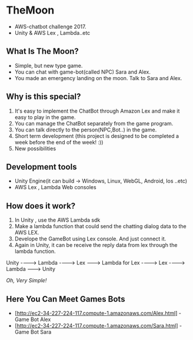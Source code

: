 # TheMoon
- AWS-chatbot challenge 2017. 
- Unity &amp; AWS Lex , Lambda..etc
## What Is **The Moon**?
- Simple, but new type game.
- You can chat with game-bot(called NPC) Sara and Alex.
- You made an emergency landing on the moon. Talk to Sara and Alex.

## Why is this special?
1. It's easy to implement the ChatBot through Amazon Lex and make it easy to play in the game.
2. You can manage the ChatBot separately from the game program.
3. You can talk directly to the person(NPC,Bot..) in the game.
4. Short term development (this project is designed to be completed a week before the end of the week! :))
5. New possibilities


## Development tools 
- Unity Engine(it can build -> Windows, Linux, WebGL, Android, Ios ..etc)
- AWS Lex , Lambda Web consoles

## How does it work?
1. In Unity , use the AWS Lambda sdk
2. Make a lambda function that could send the chatting dialog data to the AWS LEX. 
3. Develope the GameBot using Lex console. And just connect it.
4. Again in Unity, it can be receive the reply data from lex through the lambda function.

Unity ----> Lambda ----> Lex ---> Lambda for Lex ----> Lex ----> Lambda ---> Unity


_Oh, Very Simple!_

## Here You Can Meet Games Bots
- [http://ec2-34-227-224-117.compute-1.amazonaws.com/Alex.html] - Game Bot Alex
- [http://ec2-34-227-224-117.compute-1.amazonaws.com/Sara.html] - Game Bot Sara

